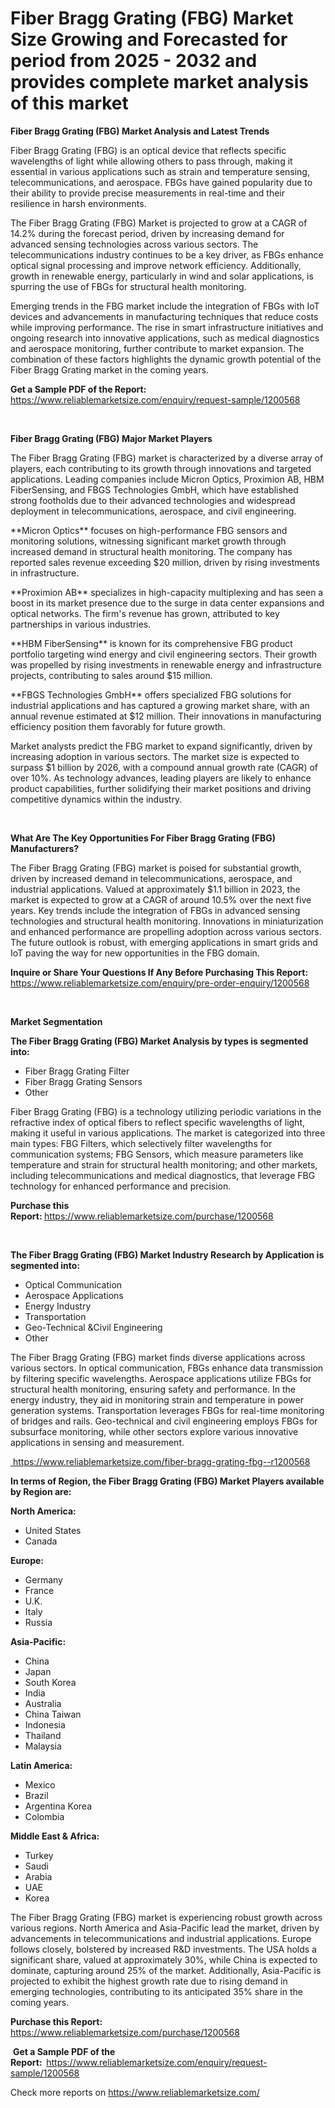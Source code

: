<p><h1>Fiber Bragg Grating (FBG) Market Size Growing and Forecasted for period from 2025 - 2032 and provides complete market analysis of this market</h1></p><p><strong>Fiber Bragg Grating (FBG) Market Analysis and Latest Trends</strong></p>
<p><p>Fiber Bragg Grating (FBG) is an optical device that reflects specific wavelengths of light while allowing others to pass through, making it essential in various applications such as strain and temperature sensing, telecommunications, and aerospace. FBGs have gained popularity due to their ability to provide precise measurements in real-time and their resilience in harsh environments. </p><p>The Fiber Bragg Grating (FBG) Market is projected to grow at a CAGR of 14.2% during the forecast period, driven by increasing demand for advanced sensing technologies across various sectors. The telecommunications industry continues to be a key driver, as FBGs enhance optical signal processing and improve network efficiency. Additionally, growth in renewable energy, particularly in wind and solar applications, is spurring the use of FBGs for structural health monitoring. </p><p>Emerging trends in the FBG market include the integration of FBGs with IoT devices and advancements in manufacturing techniques that reduce costs while improving performance. The rise in smart infrastructure initiatives and ongoing research into innovative applications, such as medical diagnostics and aerospace monitoring, further contribute to market expansion. The combination of these factors highlights the dynamic growth potential of the Fiber Bragg Grating market in the coming years.</p></p>
<p><strong>Get a Sample PDF of the Report:&nbsp;</strong> <a href="https://www.reliablemarketsize.com/enquiry/request-sample/1200568?utm_campaign=3564&utm_medium=2&utm_source=Github&utm_content=ia&utm_term=22032025&utm_id=fiber-bragg-grating-fbg">https://www.reliablemarketsize.com/enquiry/request-sample/1200568</a></p>
<p>&nbsp;</p>
<p><strong>Fiber Bragg Grating (FBG) Major Market Players</strong></p>
<p><p>The Fiber Bragg Grating (FBG) market is characterized by a diverse array of players, each contributing to its growth through innovations and targeted applications. Leading companies include Micron Optics, Proximion AB, HBM FiberSensing, and FBGS Technologies GmbH, which have established strong footholds due to their advanced technologies and widespread deployment in telecommunications, aerospace, and civil engineering.</p><p>**Micron Optics** focuses on high-performance FBG sensors and monitoring solutions, witnessing significant market growth through increased demand in structural health monitoring. The company has reported sales revenue exceeding $20 million, driven by rising investments in infrastructure.</p><p>**Proximion AB** specializes in high-capacity multiplexing and has seen a boost in its market presence due to the surge in data center expansions and optical networks. The firm's revenue has grown, attributed to key partnerships in various industries.</p><p>**HBM FiberSensing** is known for its comprehensive FBG product portfolio targeting wind energy and civil engineering sectors. Their growth was propelled by rising investments in renewable energy and infrastructure projects, contributing to sales around $15 million.</p><p>**FBGS Technologies GmbH** offers specialized FBG solutions for industrial applications and has captured a growing market share, with an annual revenue estimated at $12 million. Their innovations in manufacturing efficiency position them favorably for future growth.</p><p>Market analysts predict the FBG market to expand significantly, driven by increasing adoption in various sectors. The market size is expected to surpass $1 billion by 2026, with a compound annual growth rate (CAGR) of over 10%. As technology advances, leading players are likely to enhance product capabilities, further solidifying their market positions and driving competitive dynamics within the industry.</p></p>
<p>&nbsp;</p>
<p><strong>What Are The Key Opportunities For Fiber Bragg Grating (FBG) Manufacturers?</strong></p>
<p><p>The Fiber Bragg Grating (FBG) market is poised for substantial growth, driven by increased demand in telecommunications, aerospace, and industrial applications. Valued at approximately $1.1 billion in 2023, the market is expected to grow at a CAGR of around 10.5% over the next five years. Key trends include the integration of FBGs in advanced sensing technologies and structural health monitoring. Innovations in miniaturization and enhanced performance are propelling adoption across various sectors. The future outlook is robust, with emerging applications in smart grids and IoT paving the way for new opportunities in the FBG domain.</p></p>
<p><strong>Inquire or Share Your Questions If Any Before Purchasing This Report:</strong> <a href="https://www.reliablemarketsize.com/enquiry/pre-order-enquiry/1200568?utm_campaign=3564&utm_medium=2&utm_source=Github&utm_content=ia&utm_term=22032025&utm_id=fiber-bragg-grating-fbg">https://www.reliablemarketsize.com/enquiry/pre-order-enquiry/1200568</a></p>
<p>&nbsp;</p>
<p><strong>Market Segmentation</strong></p>
<p><strong>The Fiber Bragg Grating (FBG) Market Analysis by types is segmented into:</strong></p>
<p><ul><li>Fiber Bragg Grating Filter</li><li>Fiber Bragg Grating Sensors</li><li>Other</li></ul></p>
<p><p>Fiber Bragg Grating (FBG) is a technology utilizing periodic variations in the refractive index of optical fibers to reflect specific wavelengths of light, making it useful in various applications. The market is categorized into three main types: FBG Filters, which selectively filter wavelengths for communication systems; FBG Sensors, which measure parameters like temperature and strain for structural health monitoring; and other markets, including telecommunications and medical diagnostics, that leverage FBG technology for enhanced performance and precision.</p></p>
<p><strong>Purchase this Report:&nbsp;</strong><a href="https://www.reliablemarketsize.com/purchase/1200568?utm_campaign=3564&utm_medium=2&utm_source=Github&utm_content=ia&utm_term=22032025&utm_id=fiber-bragg-grating-fbg">https://www.reliablemarketsize.com/purchase/1200568</a></p>
<p>&nbsp;</p>
<p><strong>The Fiber Bragg Grating (FBG) Market Industry Research by Application is segmented into:</strong></p>
<p><ul><li>Optical Communication</li><li>Aerospace Applications</li><li>Energy Industry</li><li>Transportation</li><li>Geo-Technical &Civil Engineering</li><li>Other</li></ul></p>
<p><p>The Fiber Bragg Grating (FBG) market finds diverse applications across various sectors. In optical communication, FBGs enhance data transmission by filtering specific wavelengths. Aerospace applications utilize FBGs for structural health monitoring, ensuring safety and performance. In the energy industry, they aid in monitoring strain and temperature in power generation systems. Transportation leverages FBGs for real-time monitoring of bridges and rails. Geo-technical and civil engineering employs FBGs for subsurface monitoring, while other sectors explore various innovative applications in sensing and measurement.</p></p>
<p><a href="https://www.reliablemarketsize.com/fiber-bragg-grating-fbg--r1200568?utm_campaign=3564&utm_medium=2&utm_source=Github&utm_content=ia&utm_term=22032025&utm_id=fiber-bragg-grating-fbg">&nbsp;https://www.reliablemarketsize.com/fiber-bragg-grating-fbg--r1200568</a></p>
<p><strong>In terms of Region, the Fiber Bragg Grating (FBG) Market Players available by Region are:</strong></p>
<p>
    <p> <strong> North America: </strong>
        <ul>
            <li>United States</li>
            <li>Canada</li>
        </ul>
        </p> 
    <p> <strong> Europe: </strong>
        <ul>
            <li>Germany</li>
            <li>France</li>
            <li>U.K.</li>
            <li>Italy</li>
            <li>Russia</li>
        </ul>
        </p> 
    <p> <strong> Asia-Pacific: </strong>
        <ul>
            <li>China</li>
            <li>Japan</li>
            <li>South Korea</li>
            <li>India</li>
            <li>Australia</li>
            <li>China Taiwan</li>
            <li>Indonesia</li>
            <li>Thailand</li>
            <li>Malaysia</li>
        </ul>
        </p> 
    <p> <strong> Latin America: </strong>
        <ul>
            <li>Mexico</li>
            <li>Brazil</li>
            <li>Argentina Korea</li>
            <li>Colombia</li>
        </ul>
        </p> 
    <p> <strong> Middle East & Africa: </strong>
        <ul>
            <li>Turkey</li>
            <li>Saudi</li>
            <li>Arabia</li>
            <li>UAE</li>
            <li>Korea</li>
        </ul>
    </p>
    </p>
<p><p>The Fiber Bragg Grating (FBG) market is experiencing robust growth across various regions. North America and Asia-Pacific lead the market, driven by advancements in telecommunications and industrial applications. Europe follows closely, bolstered by increased R&D investments. The USA holds a significant share, valued at approximately 30%, while China is expected to dominate, capturing around 25% of the market. Additionally, Asia-Pacific is projected to exhibit the highest growth rate due to rising demand in emerging technologies, contributing to its anticipated 35% share in the coming years.</p></p>
<p><strong>Purchase this Report: </strong><a href="https://www.reliablemarketsize.com/purchase/1200568?utm_campaign=3564&utm_medium=2&utm_source=Github&utm_content=ia&utm_term=22032025&utm_id=fiber-bragg-grating-fbg">https://www.reliablemarketsize.com/purchase/1200568</a></p>
<p>&nbsp;<strong>Get a Sample PDF of the Report:&nbsp;&nbsp;</strong><a href="https://www.reliablemarketsize.com/enquiry/request-sample/1200568?utm_campaign=3564&utm_medium=2&utm_source=Github&utm_content=ia&utm_term=22032025&utm_id=fiber-bragg-grating-fbg">https://www.reliablemarketsize.com/enquiry/request-sample/1200568</a></p>
<p><strong></strong></p>
<p>Check more reports on <a href="https://www.reliablemarketsize.com/?utm_campaign=3564&utm_medium=2&utm_source=Github&utm_content=ia&utm_term=22032025&utm_id=fiber-bragg-grating-fbg">https://www.reliablemarketsize.com/</a></p>